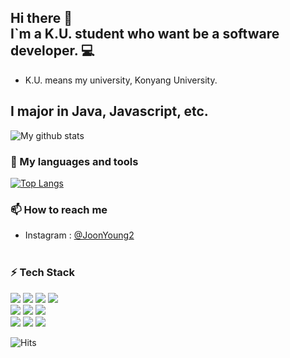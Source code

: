 ## Hi there 👋<br>I`m a K.U. student who want be a software developer. 💻
- K.U. means my university, Konyang University.
## I major in Java, Javascript, etc. <br>
![My github stats](https://github-readme-stats.vercel.app/api?username=JoonYoung2)<br>

### 🧰 My languages and tools

[![Top Langs](https://github-readme-stats.vercel.app/api/top-langs/?username=JoonYoung2&layout=compact)](https://github.com/JoonYoung2/JoonYoung2)
<br>

### 📫 How to reach me
* Instagram : [@JoonYoung2](https://www.instagram.com/jyseo0901/)
<br><br>

### ⚡ Tech Stack
<img src="https://img.shields.io/badge/JavaScript-green?style=flat&logo=Sass&logoColor=F7DF1E"/> <img src="https://img.shields.io/badge/HTML5-green?style=flat&logo=Sass&logoColor=E34F26"/> <img src="https://img.shields.io/badge/CSS3-green?style=flat&logo=Sass&logoColor=1572B6"/> <img src="https://img.shields.io/badge/jQuery-green?style=flat&logo=Sass&logoColor=0769AD"/><br>
<img src="https://img.shields.io/badge/Java-green?style=flat&logo=Sass&logoColor=66CFE3"/>
<img src="https://img.shields.io/badge/Node.js-green?style=flat&logo=Sass&logoColor=339933"/>
<img src="https://img.shields.io/badge/Python-green?style=flat&logo=Sass&logoColor=3776AB"/><br>
<img src="https://img.shields.io/badge/SpringBoot-green?style=flat&logo=Sass&logoColor=6DB33F"/>
<img src="https://img.shields.io/badge/Gradle-green?style=flat&logo=Sass&logoColor=02303A"/>
<img src="https://img.shields.io/badge/PL\/SQL-green?style=flat&logo=Sass&logoColor=4169E1"/>


![Hits](https://hits.seeyoufarm.com/api/count/incr/badge.svg?url=https%3A%2F%2Fgithub.com%2FJoonYoung2%2Fhit-counter&count_bg=%2379C83D&title_bg=%23555555&icon=&icon_color=%23E7E7E7&title=hits&edge_flat=false)
<!--
**JoonYoung2/JoonYoung2** is a ✨ _special_ ✨ repository because its `README.md` (this file) appears on your GitHub profile.

Here are some ideas to get you started:

- 🔭 I’m currently working on ...
- 🌱 I’m currently learning ...
- 👯 I’m looking to collaborate on ...
- 🤔 I’m looking for help with ...
- 💬 Ask me about ...
- 📫 How to reach me: ...
- 😄 Pronouns: ...
- ⚡ Fun fact: ...
-->
<!--
![Anurag's GitHub stats](https://github-readme-stats.vercel.app/api?username=JoonYoung2&show_icons=true&theme=radical)
-->

